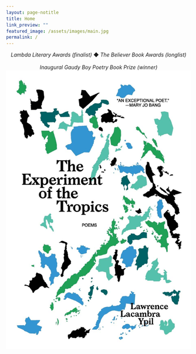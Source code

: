 ```yaml
---
layout: page-notitle
title: Home
link_preview: ""
featured_image: /assets/images/main.jpg
permalink: /
---
```


<center>
    <i>Lambda Literary Awards (finalist)</i> ◆
    <i>The Believer Book Awards (longlist)</i>
</center>

<br />

<center>
    <i>Inaugural Gaudy Boy Poetry Book Prize (winner)</i>
</center>

<div class="image-holder">
    <div class="homepage-image">
        <a href="/publications#sectionbooks">
            <img src="/assets/images/experiment.jpg"
                alt="The Experiment of the Tropics" />
        </a>
    </div>
</div>